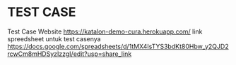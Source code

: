 # TEST CASE

Test Case Website https://katalon-demo-cura.herokuapp.com/
link spreedsheet untuk test casenya https://docs.google.com/spreadsheets/d/1tMX4IsTYS3bdKt80Hbw_y2QJD2rcwCm8mHDSyzIzzgI/edit?usp=share_link
   
 
